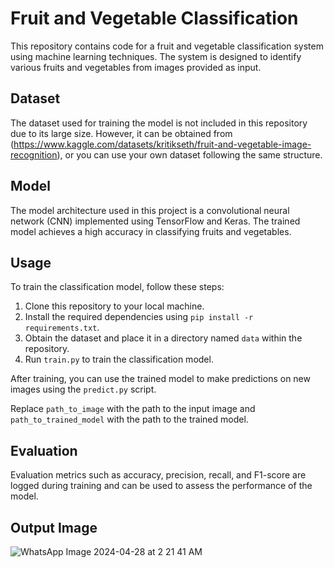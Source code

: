 # Fruit and Vegetable Classification

This repository contains code for a fruit and vegetable classification system using machine learning techniques. The system is designed to identify various fruits and vegetables from images provided as input.

## Dataset
The dataset used for training the model is not included in this repository due to its large size. However, it can be obtained from (https://www.kaggle.com/datasets/kritikseth/fruit-and-vegetable-image-recognition), or you can use your own dataset following the same structure.

## Model
The model architecture used in this project is a convolutional neural network (CNN) implemented using TensorFlow and Keras. The trained model achieves a high accuracy in classifying fruits and vegetables.

## Usage
To train the classification model, follow these steps:

1. Clone this repository to your local machine.
2. Install the required dependencies using `pip install -r requirements.txt`.
3. Obtain the dataset and place it in a directory named `data` within the repository.
4. Run `train.py` to train the classification model.

After training, you can use the trained model to make predictions on new images using the `predict.py` script.

Replace `path_to_image` with the path to the input image and `path_to_trained_model` with the path to the trained model.

## Evaluation
Evaluation metrics such as accuracy, precision, recall, and F1-score are logged during training and can be used to assess the performance of the model.

## Output Image

![WhatsApp Image 2024-04-28 at 2 21 41 AM](https://github.com/Kashyapriya/Tic-tac-toe/assets/95755693/51447a61-9f3b-4bdd-8f2b-52bf155052af)

